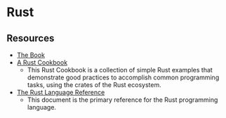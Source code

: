 # Rust

## Resources
- [The Book](https://doc.rust-lang.org/book/second-edition/index.html)
- [A Rust Cookbook](https://rust-lang-nursery.github.io/rust-cookbook/)
  - This Rust Cookbook is a collection of simple Rust examples that demonstrate good practices to accomplish common programming tasks, using the crates of the Rust ecosystem.
- [The Rust Language Reference](https://doc.rust-lang.org/nightly/reference/)
  - This document is the primary reference for the Rust programming language.
<!-- - [Rust by Example](https://doc.rust-lang.org/rust-by-example/) -->
<!-- - [ctjhoa/rust-learning](https://github.com/ctjhoa/rust-learning) -->
<!-- - [rust-unofficial/awesome-rust](https://github.com/rust-unofficial/awesome-rust) -->
<!-- - [rust-unofficial/patterns](https://github.com/rust-unofficial/patterns) -->
